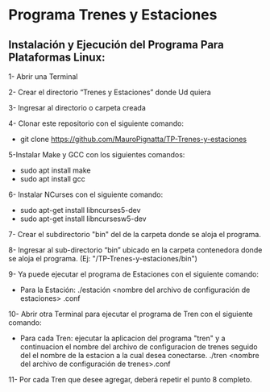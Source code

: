 # Programa Trenes y Estaciones

## Instalación y Ejecución del Programa Para Plataformas Linux:

1-	Abrir  una Terminal 

2-	Crear el directorio “Trenes y Estaciones” donde Ud quiera

3-	Ingresar al directorio o carpeta creada

4-	Clonar este repositorio con el siguiente comando: 
-	git clone https://github.com/MauroPignatta/TP-Trenes-y-estaciones

5-Instalar Make y GCC con los siguientes comandos:
- sudo apt install make
- sudo apt install gcc

6-	Instalar NCurses con el siguiente comando:
-	sudo apt-get install libncurses5-dev
-	sudo apt-get install libncursesw5-dev

7-  Crear el subdirectorio "bin" del de la carpeta donde se aloja el programa.

8-	Ingresar al sub-directorio “bin” ubicado en la carpeta contenedora donde se aloja el programa. 
(Ej: "/TP-Trenes-y-estaciones/bin")

9-	Ya puede ejecutar el programa de Estaciones con el siguiente comando:
-	Para la Estación: ./estación <nombre del archivo de configuración de estaciones> .conf

10-	Abrir otra Terminal para ejecutar el programa de Tren con el siguiente comando:
-	Para cada Tren: ejecutar la aplicacion del programa "tren" y a continuacion el nombre del archivo de configuracion de trenes seguido del el nombre de la estacion a la cual desea conectarse.
./tren <nombre del archivo de configuración de trenes>.conf <nombre estacion>

11-	Por cada Tren que desee agregar, deberá repetir el punto 8 completo.
